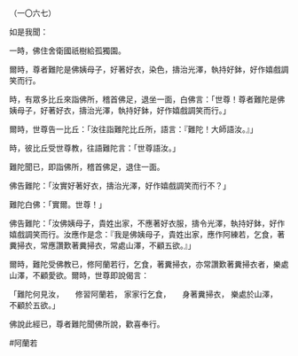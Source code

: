 （一〇六七）

如是我聞：

一時，佛住舍衛國祇樹給孤獨園。

爾時，尊者難陀是佛姨母子，好著好衣，染色，擣治光澤，執持好鉢，好作嬉戲調笑而行。

時，有眾多比丘來詣佛所，稽首佛足，退坐一面，白佛言：「世尊！尊者難陀是佛姨母子，好著好衣，擣治光澤，執持好鉢，好作嬉戲調笑而行。」

爾時，世尊告一比丘：「汝往詣難陀比丘所，語言：『難陀！大師語汝。』」

時，彼比丘受世尊教，往語難陀言：「世尊語汝。」

難陀聞已，即詣佛所，稽首佛足，退住一面。

佛告難陀：「汝實好著好衣，擣治光澤，好作嬉戲調笑而行不？」

難陀白佛：「實爾。世尊！」

佛告難陀：「汝佛姨母子，貴姓出家，不應著好衣服，擣令光澤，執持好鉢，好作嬉戲調笑而行。汝應作是念：『我是佛姨母子，貴姓出家，應作阿練若，乞食，著糞掃衣，常應讚歎著糞掃衣，常處山澤，不顧五欲。』」

爾時，難陀受佛教已，修阿蘭若行，乞食，著糞掃衣，亦常讚歎著糞掃衣者，樂處山澤，不顧愛欲。爾時，世尊即說偈言：

「難陀何見汝，　　修習阿蘭若，
家家行乞食，　　身著糞掃衣，
樂處於山澤，　　不顧於五欲。」

佛說此經已，尊者難陀聞佛所說，歡喜奉行。




#阿蘭若
